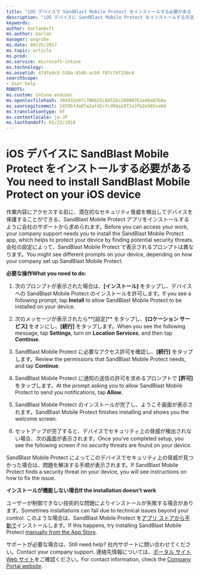 ```yaml
---
title: "iOS デバイスで SandBlast Mobile Protect をインストールする必要がある | Microsoft Docs"
description: "iOS デバイスに SandBlast Mobile Protect をインストールする方法について説明します。"
keywords: 
author: barlanmsft
ms.author: barlan
manager: angrobe
ms.date: 09/25/2017
ms.topic: article
ms.prod: 
ms.service: microsoft-intune
ms.technology: 
ms.assetid: 474fe9c8-558a-4348-ac9d-f87c79f150c4
searchScope:
- User help
ROBOTS: 
ms.custom: intune-enduser
ms.openlocfilehash: 30d432e97c706b25c8d51bc29890761e48a87b8a
ms.sourcegitcommit: 2459bfda07a2afd2cfcd94a1972a3fb2e565ce8d
ms.translationtype: HT
ms.contentlocale: ja-JP
ms.lasthandoff: 01/22/2018
---
```

# <a name="you-need-to-install-sandblast-mobile-protect-on-your-ios-device"></a><span data-ttu-id="cf0e6-103">iOS デバイスに SandBlast Mobile Protect をインストールする必要がある</span><span class="sxs-lookup"><span data-stu-id="cf0e6-103">You need to install SandBlast Mobile Protect on your iOS device</span></span>

<span data-ttu-id="cf0e6-104">作業内容にアクセスする前に、潜在的なセキュリティ脅威を検出してデバイスを保護することができる、SandBlast Mobile Protect アプリをインストールするように会社のサポートから求められます。</span><span class="sxs-lookup"><span data-stu-id="cf0e6-104">Before you can access your work, your company support needs you to install the SandBlast Mobile Protect app, which helps to protect your device by finding potential security threats.</span></span> <span data-ttu-id="cf0e6-105">会社の設定によって、SandBlast Mobile Protect で表示されるプロンプトは異なります。</span><span class="sxs-lookup"><span data-stu-id="cf0e6-105">You might see different prompts on your device, depending on how your company set up SandBlast Mobile Protect.</span></span>

<span data-ttu-id="cf0e6-106">**必要な操作**</span><span class="sxs-lookup"><span data-stu-id="cf0e6-106">**What you need to do:**</span></span>

1.  <span data-ttu-id="cf0e6-107">次のプロンプトが表示された場合は、**[インストール]** をタップし、デバイスへの SandBlast Mobile Protect のインストールを許可します。</span><span class="sxs-lookup"><span data-stu-id="cf0e6-107">If you see a following prompt, tap **Install** to allow SandBlast Mobile Protect to be installed on your device.</span></span>

2. <span data-ttu-id="cf0e6-108">次のメッセージが表示されたら**[設定]** をタップし、**[ロケーション サービス]** をオンにし、**[続行]** をタップします。</span><span class="sxs-lookup"><span data-stu-id="cf0e6-108">When you see the following message, tap **Settings**, turn on **Location Services**, and then tap **Continue**.</span></span>

3. <span data-ttu-id="cf0e6-109">SandBlast Mobile Protect に必要なアクセス許可を確認し、**[続行]** をタップします。</span><span class="sxs-lookup"><span data-stu-id="cf0e6-109">Review the permissions that SandBlast Mobile Protect needs, and tap **Continue**.</span></span>

4. <span data-ttu-id="cf0e6-110">SandBlast Mobile Protect に通知の送信の許可を求めるプロンプトで **[許可]** をタップします。</span><span class="sxs-lookup"><span data-stu-id="cf0e6-110">At the prompt asking you to allow SandBlast Mobile Protect to send you notifications, tap **Allow**.</span></span>

5. <span data-ttu-id="cf0e6-111">SandBlast Mobile Protect のインストールが完了し、ようこそ画面が表示されます。</span><span class="sxs-lookup"><span data-stu-id="cf0e6-111">SandBlast Mobile Protect finishes installing and shows you the welcome screen.</span></span>

6. <span data-ttu-id="cf0e6-112">セットアップが完了すると、デバイスでセキュリティ上の脅威が検出されない場合、次の画面が表示されます。</span><span class="sxs-lookup"><span data-stu-id="cf0e6-112">Once you've completed setup, you see the following screen if no security threats are found on your device.</span></span>

<span data-ttu-id="cf0e6-113">SandBlast Mobile Protect によってこのデバイスでセキュリティ上の脅威が見つかった場合は、問題を解決する手順が表示されます。</span><span class="sxs-lookup"><span data-stu-id="cf0e6-113">If SandBlast Mobile Protect finds a security threat on your device, you will see instructions on how to fix the issue.</span></span>

<span data-ttu-id="cf0e6-114">**インストールが機能しない場合**</span><span class="sxs-lookup"><span data-stu-id="cf0e6-114">**If the installation doesn't work**</span></span>

<span data-ttu-id="cf0e6-115">ユーザーが制御できない技術的な問題によりインストールが失敗する場合があります。</span><span class="sxs-lookup"><span data-stu-id="cf0e6-115">Sometimes installations can fail due to technical issues beyond your control.</span></span> <span data-ttu-id="cf0e6-116">このような場合は、SandBlast Mobile Protect を[アプリ ストアから手動で](https://itunes.apple.com/app/sandblast-mobile-protect/id1006390797)インストールします。</span><span class="sxs-lookup"><span data-stu-id="cf0e6-116">If this happens, try installing SandBlast Mobile Protect [manually from the App Store](https://itunes.apple.com/app/sandblast-mobile-protect/id1006390797).</span></span>

<span data-ttu-id="cf0e6-117">サポートが必要な場合は、</span><span class="sxs-lookup"><span data-stu-id="cf0e6-117">Still need help?</span></span> <span data-ttu-id="cf0e6-118">社内サポートに問い合わせてください。</span><span class="sxs-lookup"><span data-stu-id="cf0e6-118">Contact your company support.</span></span> <span data-ttu-id="cf0e6-119">連絡先情報については、[ポータル サイト Web サイト](https://portal.manage.microsoft.com#HelpDeskDialog)をご確認ください。</span><span class="sxs-lookup"><span data-stu-id="cf0e6-119">For contact information, check the [Company Portal website](https://portal.manage.microsoft.com#HelpDeskDialog).</span></span>
